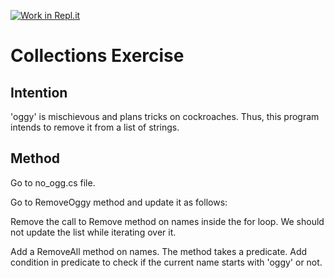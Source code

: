 [![Work in Repl.it](https://classroom.github.com/assets/work-in-replit-14baed9a392b3a25080506f3b7b6d57f295ec2978f6f33ec97e36a161684cbe9.svg)](https://classroom.github.com/online_ide?assignment_repo_id=2970299&assignment_repo_type=AssignmentRepo)
# Collections Exercise

## Intention

'oggy' is mischievous and plans tricks on cockroaches.
Thus, this program intends to remove it from a list of strings.

## Method

Go to no_ogg.cs file.

Go to RemoveOggy method and update it as follows:

  Remove the call to Remove method on names inside the for loop.
  We should not update the list while iterating over it.
  
  Add a RemoveAll method on names. 
  The method takes a predicate. 
  Add condition in predicate to check if the current name starts with 'oggy' or not.

